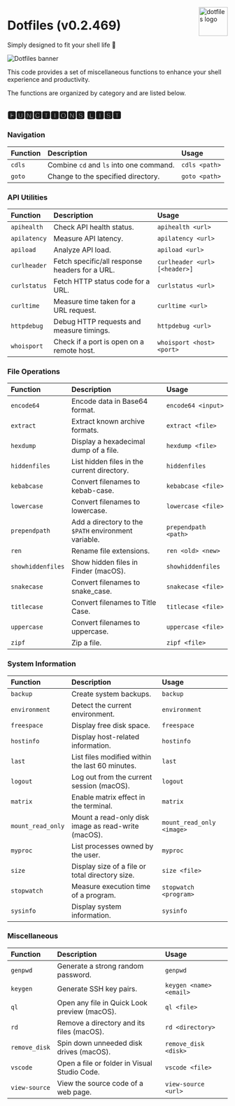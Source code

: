 <img
  src="https://kura.pro/dotfiles/v2/images/logos/dotfiles.svg"
  alt="dotfiles logo"
  width="66"
  align="right"
/>

# Dotfiles (v0.2.469)

Simply designed to fit your shell life 🐚

![Dotfiles banner][banner]

This code provides a set of miscellaneous functions to enhance your
shell experience and productivity.

The functions are organized by category and are listed below.

## 🅵🆄🅽🅲🆃🅸🅾🅽🆂 🅻🅸🆂🆃

<!-- markdownlint-disable MD013-->

### Navigation

| Function        | Description                            | Usage                |
| :-------------- | :------------------------------------- | :------------------- |
| `cdls`          | Combine `cd` and `ls` into one command. | `cdls <path>`       |
| `goto`          | Change to the specified directory.     | `goto <path>`       |

### API Utilities

| Function        | Description                                      | Usage                    |
| :-------------- | :----------------------------------------------- | :----------------------- |
| `apihealth`     | Check API health status.           | `apihealth <url>`       |
| `apilatency`    | Measure API latency.               | `apilatency <url>`      |
| `apiload`       | Analyze API load.                  | `apiload <url>`         |
| `curlheader`    | Fetch specific/all response headers for a URL.   | `curlheader <url> [<header>]` |
| `curlstatus`    | Fetch HTTP status code for a URL.                | `curlstatus <url>`      |
| `curltime`      | Measure time taken for a URL request.            | `curltime <url>`        |
| `httpdebug`     | Debug HTTP requests and measure timings.         | `httpdebug <url>`       |
| `whoisport`     | Check if a port is open on a remote host.        | `whoisport <host> <port>` |

### File Operations

| Function         | Description                                      | Usage                     |
| :--------------- | :----------------------------------------------- | :------------------------ |
| `encode64`       | Encode data in Base64 format.      | `encode64 <input>`       |
| `extract`        | Extract known archive formats.                  | `extract <file>`         |
| `hexdump`        | Display a hexadecimal dump of a file. | `hexdump <file>`    |
| `hiddenfiles`    | List hidden files in the current directory. | `hiddenfiles` |
| `kebabcase`      | Convert filenames to kebab-case.   | `kebabcase <file>`       |
| `lowercase`      | Convert filenames to lowercase.                 | `lowercase <file>`       |
| `prependpath`    | Add a directory to the `$PATH` environment variable. | `prependpath <path>` |
| `ren`            | Rename file extensions.                         | `ren <old> <new>`        |
| `showhiddenfiles`| Show hidden files in Finder (macOS).            | `showhiddenfiles`        |
| `snakecase`      | Convert filenames to snake_case.   | `snakecase <file>`       |
| `titlecase`      | Convert filenames to Title Case.   | `titlecase <file>`       |
| `uppercase`      | Convert filenames to uppercase.                 | `uppercase <file>`       |
| `zipf`           | Zip a file.                                     | `zipf <file>`            |

### System Information

| Function         | Description                                      | Usage                     |
| :--------------- | :----------------------------------------------- | :------------------------ |
| `backup`         | Create system backups.             | `backup`                 |
| `environment`    | Detect the current environment.                 | `environment`            |
| `freespace`      | Display free disk space.                        | `freespace`              |
| `hostinfo`       | Display host-related information.               | `hostinfo`               |
| `last`           | List files modified within the last 60 minutes. | `last`                   |
| `logout`         | Log out from the current session (macOS).       | `logout`                 |
| `matrix`         | Enable matrix effect in the terminal.           | `matrix`                 |
| `mount_read_only`| Mount a read-only disk image as read-write (macOS). | `mount_read_only <image>` |
| `myproc`         | List processes owned by the user.               | `myproc`                 |
| `size`           | Display size of a file or total directory size. | `size <file>`            |
| `stopwatch`      | Measure execution time of a program.            | `stopwatch <program>`    |
| `sysinfo`        | Display system information.        | `sysinfo`                |

### Miscellaneous

| Function         | Description                                      | Usage                     |
| :--------------- | :----------------------------------------------- | :------------------------ |
| `genpwd`         | Generate a strong random password.              | `genpwd`                 |
| `keygen`         | Generate SSH key pairs.                         | `keygen <name> <email>`  |
| `ql`             | Open any file in Quick Look preview (macOS).    | `ql <file>`              |
| `rd`             | Remove a directory and its files (macOS).       | `rd <directory>`         |
| `remove_disk`    | Spin down unneeded disk drives (macOS).         | `remove_disk <disk>`     |
| `vscode`         | Open a file or folder in Visual Studio Code.    | `vscode <file>`          |
| `view-source`    | View the source code of a web page.             | `view-source <url>`      |

<!-- markdownlint-enable MD013-->

[banner]: https://kura.pro/dotfiles/v2/images/titles/title-dotfiles.svg
